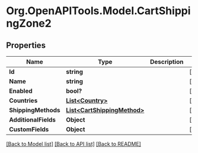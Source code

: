 # Org.OpenAPITools.Model.CartShippingZone2

## Properties

Name | Type | Description | Notes
------------ | ------------- | ------------- | -------------
**Id** | **string** |  | [optional] 
**Name** | **string** |  | [optional] 
**Enabled** | **bool?** |  | [optional] 
**Countries** | [**List&lt;Country&gt;**](Country.md) |  | [optional] 
**ShippingMethods** | [**List&lt;CartShippingMethod&gt;**](CartShippingMethod.md) |  | [optional] 
**AdditionalFields** | **Object** |  | [optional] 
**CustomFields** | **Object** |  | [optional] 

[[Back to Model list]](../README.md#documentation-for-models) [[Back to API list]](../README.md#documentation-for-api-endpoints) [[Back to README]](../README.md)


